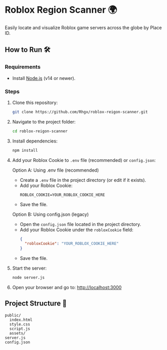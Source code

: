 # Roblox Region Scanner 🌍

Easily locate and visualize Roblox game servers across the globe by Place ID.

## How to Run 🛠️

### Requirements
- Install [Node.js](https://nodejs.org/) (v14 or newer).

### Steps
1. Clone this repository:
   ```bash
   git clone https://github.com/Rhgx/roblox-reigon-scanner.git
   ```
2. Navigate to the project folder:
   ```bash
   cd roblox-reigon-scanner
   ```
3. Install dependencies:
   ```bash
   npm install
   ```
4. Add your Roblox Cookie to `.env` file (recommended) or `config.json`:
   
   Option A: Using .env file (recommended)
   - Create a `.env` file in the project directory (or edit if it exists).
   - Add your Roblox Cookie:
     ```
     ROBLOX_COOKIE=YOUR_ROBLOX_COOKIE_HERE
     ```
   - Save the file.
   
   Option B: Using config.json (legacy)
   - Open the `config.json` file located in the project directory.
   - Add your Roblox Cookie under the `robloxCookie` field:
     ```json
     {
       "robloxCookie": "YOUR_ROBLOX_COOKIE_HERE"
     }
     ```
   - Save the file.

5. Start the server:
   ```bash
   node server.js
   ```
6. Open your browser and go to:
   [http://localhost:3000](http://localhost:3000)

## Project Structure 📂
```
public/
  index.html
  style.css
  script.js
  assets/
server.js
config.json
```
